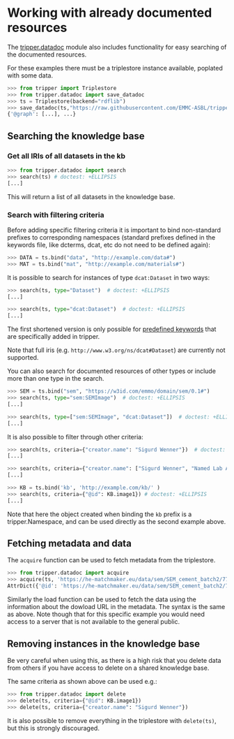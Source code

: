 Working with already documented resources
=========================================

The [tripper.datadoc] module also includes functionality for easy searching of the documented resources.

For these examples there must be a triplestore instance available, poplated with some data.
```python
>>> from tripper import Triplestore
>>> from tripper.datadoc import save_datadoc
>>> ts = Triplestore(backend="rdflib")
>>> save_datadoc(ts,"https://raw.githubusercontent.com/EMMC-ASBL/tripper/refs/heads/master/tests/input/semdata.yaml") # doctest: +ELLIPSIS
{'@graph': [...], ...}

```

Searching the knowledge base
----------------------------

### Get all IRIs of all datasets in the kb

```python
>>> from tripper.datadoc import search
>>> search(ts) # doctest: +ELLIPSIS
[...]

```

This will return a list of all datasets in the knowledge base.


### Search with filtering criteria

Before adding specific filtering criteria it is important to bind non-standard prefixes to corresponding namespaces (standard prefixes defined in the keywords file, like dcterms, dcat, etc do not need to be defined again):

```python
>>> DATA = ts.bind("data", "http://example.com/data#")
>>> MAT = ts.bind("mat", "http://example.com/materials#")

```

It is possible to search for instances of type `dcat:Dataset` in two ways:

```python
>>> search(ts, type="Dataset")  # doctest: +ELLIPSIS
[...]

>>> search(ts, type="dcat:Dataset")  # doctest: +ELLIPSIS
[...]

```
The first shortened version is only possible for [predefined keywords] that are specifically added in tripper.

Note that full iris (e.g. `http://www.w3.org/ns/dcat#Dataset`) are currently not supported.


You can also search for documented resources of other types or include more than one type in the search.
```python
>>> SEM = ts.bind("sem", "https://w3id.com/emmo/domain/sem/0.1#")
>>> search(ts, type="sem:SEMImage")  # doctest: +ELLIPSIS
[...]

>>> search(ts, type=["sem:SEMImage", "dcat:Dataset"])  # doctest: +ELLIPSIS
[...]

```


It is also possible to filter through other criteria:
```python
>>> search(ts, criteria={"creator.name": "Sigurd Wenner"})  # doctest: +ELLIPSIS
[...]

>>> search(ts, criteria={"creator.name": ["Sigurd Wenner", "Named Lab Assistant"]})  # doctest: +ELLIPSIS
[...]

>>> KB = ts.bind('kb', 'http://example.com/kb/' )
>>> search(ts, criteria={"@id": KB.image1}) # doctest: +ELLIPSIS
[...]

```

Note that here the object created when binding the `kb` prefix is a tripper.Namespace, and can be used directly as the second example above.

Fetching metadata and data
--------------------------

The `acquire` function can be used to fetch metadata from the triplestore.
```python
>>> from tripper.datadoc import acquire
>>> acquire(ts, 'https://he-matchmaker.eu/data/sem/SEM_cement_batch2/77600-23-001/77600-23-001_5kV_400x_m001')  # doctest: +ELLIPSIS  +NORMALIZE_WHITESPACE
AttrDict({'@id': 'https://he-matchmaker.eu/data/sem/SEM_cement_batch2/77600-23-001/77600-23-001_5kV_400x_m001', ...})


```

Similarly the load function can be used to fetch the data using the information about the dowload URL in the metadata.
The syntax is the same as above. Note though that for this specific example you would need access to a server that
is not available to the general public.


Removing instances in the knowledge base
----------------------------------------

Be very careful when using this, as there is a high risk that you delete data from others if you have access to delete on a shared knowledge base.

The same criteria as shown above can be used e.g.:

```python
>>> from tripper.datadoc import delete
>>> delete(ts, criteria={"@id": KB.image1})
>>> delete(ts, criteria={"creator.name": "Sigurd Wenner"})

```
It is also possible to remove everything in the triplestore with `delete(ts)`, but this is strongly discouraged.



[predefined keywords]: keywords.md
[tripper.datadoc]: https://emmc-asbl.github.io/tripper/latest/datadoc/introduction
